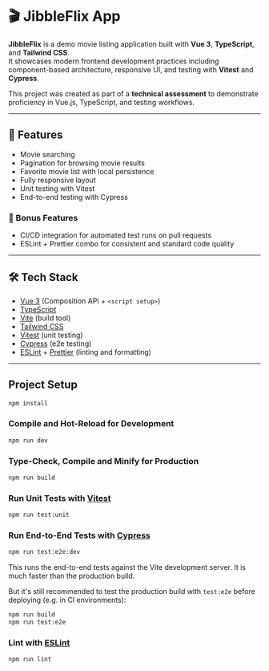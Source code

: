 # 🎬 JibbleFlix App

**JibbleFlix** is a demo movie listing application built with **Vue 3**, **TypeScript**, and **Tailwind CSS**.  
It showcases modern frontend development practices including component-based architecture, responsive UI, and testing with **Vitest** and **Cypress**.

This project was created as part of a **technical assessment** to demonstrate proficiency in Vue.js, TypeScript, and testing workflows.

---

## 🚀 Features

- Movie searching
- Pagination for browsing movie results
- Favorite movie list with local persistence
- Fully responsive layout
- Unit testing with Vitest  
- End-to-end testing with Cypress

### 🎁 Bonus Features

- CI/CD integration for automated test runs on pull requests  
- ESLint + Prettier combo for consistent and standard code quality  

---

## 🛠️ Tech Stack

- [Vue 3](https://vuejs.org/) (Composition API + `<script setup>`)
- [TypeScript](https://www.typescriptlang.org/)
- [Vite](https://vite.dev/) (build tool)
- [Tailwind CSS](https://tailwindcss.com/)
- [Vitest](https://vitest.dev/) (unit testing)
- [Cypress](https://www.cypress.io/) (e2e testing)
- [ESLint](https://eslint.org/) + [Prettier](https://prettier.io/) (linting and formatting)

---

## Project Setup

```sh
npm install
```

### Compile and Hot-Reload for Development

```sh
npm run dev
```

### Type-Check, Compile and Minify for Production

```sh
npm run build
```

### Run Unit Tests with [Vitest](https://vitest.dev/)

```sh
npm run test:unit
```

### Run End-to-End Tests with [Cypress](https://www.cypress.io/)

```sh
npm run test:e2e:dev
```

This runs the end-to-end tests against the Vite development server.
It is much faster than the production build.

But it's still recommended to test the production build with `test:e2e` before deploying (e.g. in CI environments):

```sh
npm run build
npm run test:e2e
```

### Lint with [ESLint](https://eslint.org/)

```sh
npm run lint
```
